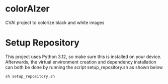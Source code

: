 # colorAIzer
CVAI project to colorize black and white images

# Setup Repository
This project uses Python 3.12, so make sure this is installed on your device. Afterwards, the virtual environment creation and dependency installation can both be done by running the script setup_repository.sh as shown below

````shell
sh setup_repository.sh
````
